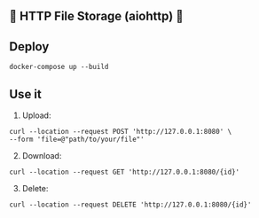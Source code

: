 ## 💾 HTTP File Storage (aiohttp) 🐍 


## Deploy
```console
docker-compose up --build
```

## Use it
1. Upload:
```console
curl --location --request POST 'http://127.0.0.1:8080' \
--form 'file=@"path/to/your/file"'
```

2. Download:
```console
curl --location --request GET 'http://127.0.0.1:8080/{id}'
```

3. Delete:
```console
curl --location --request DELETE 'http://127.0.0.1:8080/{id}'
```
